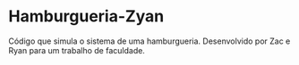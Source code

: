 # Hamburgueria-Zyan
Código que simula o sistema de uma hamburgueria. Desenvolvido por Zac e Ryan para um trabalho de faculdade.
